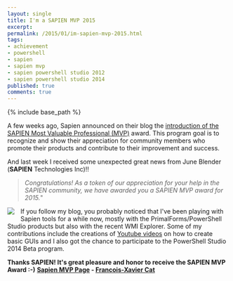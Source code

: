 ```yaml
---
layout: single
title: I'm a SAPIEN MVP 2015
excerpt: 
permalink: /2015/01/im-sapien-mvp-2015.html
tags: 
- achievement
- powershell
- sapien
- sapien mvp
- sapien powershell studio 2012
- sapien powershell studio 2014
published: true
comments: true
---
```

{% include base_path %}

A few weeks ago, Sapien announced on their blog the <a href="http://www.sapien.com/blog/2015/01/06/sapien-mvp-program/" target="_blank">introduction of the SAPIEN Most Valuable Professional (MVP)</a> award. This program goal is to recognize and show their appreciation for community members who promote their products and contribute to their improvement and success.

And last week I received some unexpected great news from June Blender (<b>SAPIEN</b> Technologies Inc)!!

> <i>Congratulations! As a token of our appreciation for your help in the SAPIEN community, we have awarded you a SAPIEN MVP award for 2015.</i>"

<a href="{{ site.url }}/images/2015/20150118_I%27m_a_SAPIEN_MVP_2015/Final_Sapien_MVP_logo_2015_150res__685519664__-159x263.png" imageanchor="1" style="clear: left; float: left; margin-bottom: 1em; margin-right: 1em;"><img border="0" src="{{ site.url }}/images/2015/20150118_I%27m_a_SAPIEN_MVP_2015/Final_Sapien_MVP_logo_2015_150res__685519664__-159x263.png" /></a>
If you follow my blog, you probably noticed that I've been playing with Sapien tools for a while now, mostly with the PrimalForms/PowerShell Studio products but also with the recent WMI Explorer. Some of my contributions include the creations of <a href="https://www.youtube.com/watch?v=UeYGapCK78g" target="_blank">Youtube videos</a> on how to create basic GUIs and I also got the chance to participate to the PowerShell Studio 2014 Beta program.

<b>Thanks SAPIEN! It's great pleasure and honor to receive the SAPIEN MVP Award :-)</b>
<b>
</b><b><a href="http://sapien.com/company/mvp" target="_blank">Sapien MVP Page</a> - </b><b><a href="http://sapien.com/company/mvp/13/Francois-Xavier_Cat" target="_blank">Francois-Xavier Cat</a></b>